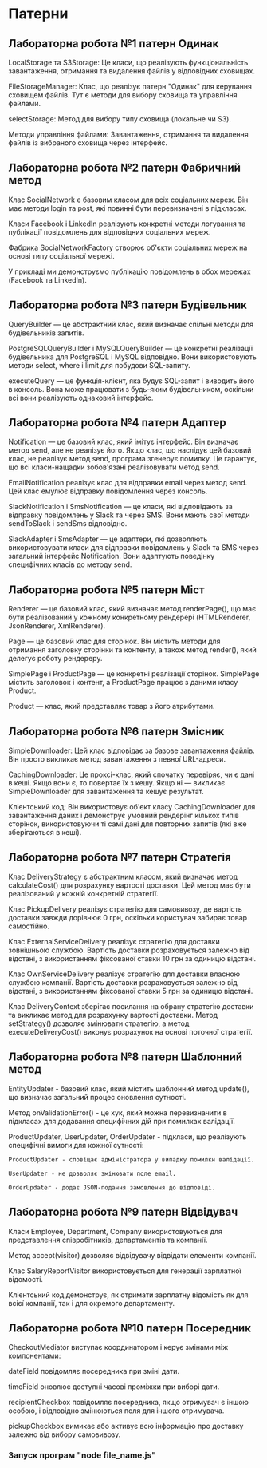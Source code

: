# Патерни

## Лабораторна робота №1 патерн Одинак

LocalStorage та S3Storage: Це класи, що реалізують функціональність завантаження, отримання та видалення файлів у відповідних сховищах.

FileStorageManager: Клас, що реалізує патерн "Одинак" для керування сховищем файлів. Тут є методи для вибору сховища та управління файлами.

selectStorage: Метод для вибору типу сховища (локальне чи S3).

Методи управління файлами: Завантаження, отримання та видалення файлів із вибраного сховища через інтерфейс.

##  Лабораторна робота №2 патерн Фабричний метод

Клас SocialNetwork є базовим класом для всіх соціальних мереж. Він має методи login та post, які повинні бути перевизначені в підкласах.

Класи Facebook і LinkedIn реалізують конкретні методи логування та публікації повідомлень для відповідних соціальних мереж.

Фабрика SocialNetworkFactory створює об'єкти соціальних мереж на основі типу соціальної мережі.

У прикладі ми демонструємо публікацію повідомлень в обох мережах (Facebook та LinkedIn).

## Лабораторна робота №3 патерн Будівельник

QueryBuilder — це абстрактний клас, який визначає спільні методи для будівельників запитів.

PostgreSQLQueryBuilder і MySQLQueryBuilder — це конкретні реалізації будівельника для PostgreSQL і MySQL відповідно. Вони використовують методи select, where і limit для побудови SQL-запиту.

executeQuery — це функція-клієнт, яка будує SQL-запит і виводить його в консоль. Вона може працювати з будь-яким будівельником, оскільки всі вони реалізують однаковий інтерфейс.

## Лабораторна робота №4 патерн Адаптер

Notification — це базовий клас, який імітує інтерфейс. Він визначає метод send, але не реалізує його. Якщо клас, що наслідує цей базовий клас, не реалізує метод send, програма згенерує помилку. Це гарантує, що всі класи-нащадки зобов'язані реалізовувати метод send.

EmailNotification реалізує клас для відправки email через метод send. Цей клас емулює відправку повідомлення через консоль.

SlackNotification і SmsNotification — це класи, які відповідають за відправку повідомлень у Slack та через SMS. Вони мають свої методи sendToSlack і sendSms відповідно.

SlackAdapter і SmsAdapter — це адаптери, які дозволяють використовувати класи для відправки повідомлень у Slack та SMS через загальний інтерфейс Notification. Вони адаптують поведінку специфічних класів до методу send.

## Лабораторна робота №5 патерн Міст

Renderer — це базовий клас, який визначає метод renderPage(), що має бути реалізований у кожному конкретному рендерері (HTMLRenderer, JsonRenderer, XmlRenderer).

Page — це базовий клас для сторінок. Він містить методи для отримання заголовку сторінки та контенту, а також метод render(), який делегує роботу рендереру.

SimplePage і ProductPage — це конкретні реалізації сторінок. SimplePage містить заголовок і контент, а ProductPage працює з даними класу Product.

Product — клас, який представляє товар з його атрибутами.

## Лабораторна робота №6 патерн Змісник

SimpleDownloader: Цей клас відповідає за базове завантаження файлів. Він просто викликає метод завантаження з певної URL-адреси.

CachingDownloader: Це проксі-клас, який спочатку перевіряє, чи є дані в кеші. Якщо вони є, то повертає їх з кешу. Якщо ні — викликає SimpleDownloader для завантаження та кешує результат.

Клієнтський код: Він використовує об'єкт класу CachingDownloader для завантаження даних і демонструє умовний рендерінг кількох типів сторінок, використовуючи ті самі дані для повторних запитів (які вже зберігаються в кеші).

## Лабораторна робота №7 патерн Стратегія

Клас DeliveryStrategy є абстрактним класом, який визначає метод calculateCost() для розрахунку вартості доставки. Цей метод має бути реалізований у кожній конкретній стратегії.

Клас PickupDelivery реалізує стратегію для самовивозу, де вартість доставки завжди дорівнює 0 грн, оскільки користувач забирає товар самостійно.

Клас ExternalServiceDelivery реалізує стратегію для доставки зовнішньою службою. Вартість доставки розраховується залежно від відстані, з використанням фіксованої ставки 10 грн за одиницю відстані.

Клас OwnServiceDelivery реалізує стратегію для доставки власною службою компанії. Вартість доставки розраховується залежно від відстані, з використанням фіксованої ставки 5 грн за одиницю відстані.

Клас DeliveryContext зберігає посилання на обрану стратегію доставки та викликає метод для розрахунку вартості доставки. Метод setStrategy() дозволяє змінювати стратегію, а метод executeDeliveryCost() виконує розрахунок на основі поточної стратегії.

## Лабораторна робота №8 патерн Шаблонний метод

EntityUpdater - базовий клас, який містить шаблонний метод update(), що визначає загальний процес оновлення сутності.

Метод onValidationError() - це хук, який можна перевизначити в підкласах для додавання специфічних дій при помилках валідації.

ProductUpdater, UserUpdater, OrderUpdater - підкласи, що реалізують специфічні вимоги для кожної сутності:

    ProductUpdater - сповіщає адміністратора у випадку помилки валідації.

    UserUpdater - не дозволяє змінювати поле email.

    OrderUpdater - додає JSON-подання замовлення до відповіді.

## Лабораторна робота №9 патерн Відвідувач

Класи Employee, Department, Company використовуються для представлення співробітників, департаментів та компанії.

Метод accept(visitor) дозволяє відвідувачу відвідати елементи компанії.

Клас SalaryReportVisitor використовується для генерації зарплатної відомості.

Клієнтський код демонструє, як отримати зарплатну відомість як для всієї компанії, так і для окремого департаменту.

## Лабораторна робота №10 патерн Посередник

CheckoutMediator виступає координатором і керує змінами між компонентами:

  dateField повідомляє посередника при зміні дати.

  timeField оновлює доступні часові проміжки при виборі дати.

  recipientCheckbox повідомляє посередника, якщо отримувач є іншою особою, і відповідно змінюються поля для іншого отримувача.

  pickupCheckbox вимикає або активує всю інформацію про доставку залежно від вибору самовивозу.

### Запуск програм "node file_name.js"